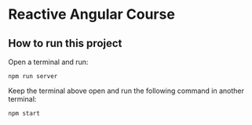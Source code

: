 # Reactive Angular Course

## How to run this project

Open a terminal and run:
```
npm run server
```

Keep the terminal above open and run the following command in another terminal:
```
npm start
```
